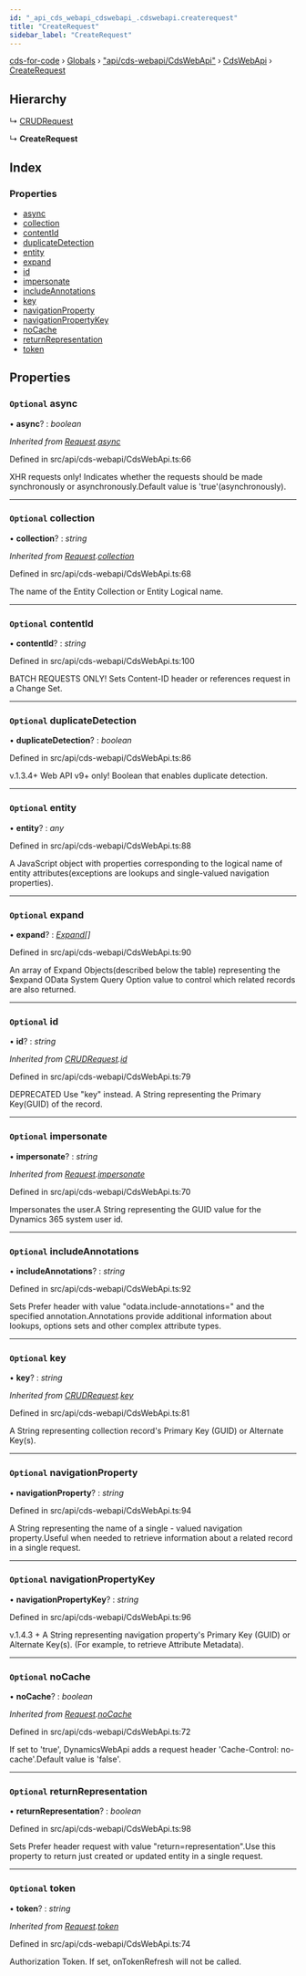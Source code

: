 ```yaml
---
id: "_api_cds_webapi_cdswebapi_.cdswebapi.createrequest"
title: "CreateRequest"
sidebar_label: "CreateRequest"
---
```


[cds-for-code](../index.md) › [Globals](../globals.md) › ["api/cds-webapi/CdsWebApi"](../modules/_api_cds_webapi_cdswebapi_.md) › [CdsWebApi](../modules/_api_cds_webapi_cdswebapi_.cdswebapi.md) › [CreateRequest](_api_cds_webapi_cdswebapi_.cdswebapi.createrequest.md)

## Hierarchy

  ↳ [CRUDRequest](_api_cds_webapi_cdswebapi_.cdswebapi.crudrequest.md)

  ↳ **CreateRequest**

## Index

### Properties

* [async](_api_cds_webapi_cdswebapi_.cdswebapi.createrequest.md#optional-async)
* [collection](_api_cds_webapi_cdswebapi_.cdswebapi.createrequest.md#optional-collection)
* [contentId](_api_cds_webapi_cdswebapi_.cdswebapi.createrequest.md#optional-contentid)
* [duplicateDetection](_api_cds_webapi_cdswebapi_.cdswebapi.createrequest.md#optional-duplicatedetection)
* [entity](_api_cds_webapi_cdswebapi_.cdswebapi.createrequest.md#optional-entity)
* [expand](_api_cds_webapi_cdswebapi_.cdswebapi.createrequest.md#optional-expand)
* [id](_api_cds_webapi_cdswebapi_.cdswebapi.createrequest.md#optional-id)
* [impersonate](_api_cds_webapi_cdswebapi_.cdswebapi.createrequest.md#optional-impersonate)
* [includeAnnotations](_api_cds_webapi_cdswebapi_.cdswebapi.createrequest.md#optional-includeannotations)
* [key](_api_cds_webapi_cdswebapi_.cdswebapi.createrequest.md#optional-key)
* [navigationProperty](_api_cds_webapi_cdswebapi_.cdswebapi.createrequest.md#optional-navigationproperty)
* [navigationPropertyKey](_api_cds_webapi_cdswebapi_.cdswebapi.createrequest.md#optional-navigationpropertykey)
* [noCache](_api_cds_webapi_cdswebapi_.cdswebapi.createrequest.md#optional-nocache)
* [returnRepresentation](_api_cds_webapi_cdswebapi_.cdswebapi.createrequest.md#optional-returnrepresentation)
* [token](_api_cds_webapi_cdswebapi_.cdswebapi.createrequest.md#optional-token)

## Properties

### `Optional` async

• **async**? : *boolean*

*Inherited from [Request](_api_cds_webapi_cdswebapi_.cdswebapi.request.md).[async](_api_cds_webapi_cdswebapi_.cdswebapi.request.md#optional-async)*

Defined in src/api/cds-webapi/CdsWebApi.ts:66

XHR requests only! Indicates whether the requests should be made synchronously or asynchronously.Default value is 'true'(asynchronously).

___

### `Optional` collection

• **collection**? : *string*

*Inherited from [Request](_api_cds_webapi_cdswebapi_.cdswebapi.request.md).[collection](_api_cds_webapi_cdswebapi_.cdswebapi.request.md#optional-collection)*

Defined in src/api/cds-webapi/CdsWebApi.ts:68

The name of the Entity Collection or Entity Logical name.

___

### `Optional` contentId

• **contentId**? : *string*

Defined in src/api/cds-webapi/CdsWebApi.ts:100

BATCH REQUESTS ONLY! Sets Content-ID header or references request in a Change Set.

___

### `Optional` duplicateDetection

• **duplicateDetection**? : *boolean*

Defined in src/api/cds-webapi/CdsWebApi.ts:86

v.1.3.4+ Web API v9+ only! Boolean that enables duplicate detection.

___

### `Optional` entity

• **entity**? : *any*

Defined in src/api/cds-webapi/CdsWebApi.ts:88

A JavaScript object with properties corresponding to the logical name of entity attributes(exceptions are lookups and single-valued navigation properties).

___

### `Optional` expand

• **expand**? : *[Expand](_api_cds_webapi_cdswebapi_.cdswebapi.expand.md)[]*

Defined in src/api/cds-webapi/CdsWebApi.ts:90

An array of Expand Objects(described below the table) representing the $expand OData System Query Option value to control which related records are also returned.

___

### `Optional` id

• **id**? : *string*

*Inherited from [CRUDRequest](_api_cds_webapi_cdswebapi_.cdswebapi.crudrequest.md).[id](_api_cds_webapi_cdswebapi_.cdswebapi.crudrequest.md#optional-id)*

Defined in src/api/cds-webapi/CdsWebApi.ts:79

DEPRECATED Use "key" instead. A String representing the Primary Key(GUID) of the record.

___

### `Optional` impersonate

• **impersonate**? : *string*

*Inherited from [Request](_api_cds_webapi_cdswebapi_.cdswebapi.request.md).[impersonate](_api_cds_webapi_cdswebapi_.cdswebapi.request.md#optional-impersonate)*

Defined in src/api/cds-webapi/CdsWebApi.ts:70

Impersonates the user.A String representing the GUID value for the Dynamics 365 system user id.

___

### `Optional` includeAnnotations

• **includeAnnotations**? : *string*

Defined in src/api/cds-webapi/CdsWebApi.ts:92

Sets Prefer header with value "odata.include-annotations=" and the specified annotation.Annotations provide additional information about lookups, options sets and other complex attribute types.

___

### `Optional` key

• **key**? : *string*

*Inherited from [CRUDRequest](_api_cds_webapi_cdswebapi_.cdswebapi.crudrequest.md).[key](_api_cds_webapi_cdswebapi_.cdswebapi.crudrequest.md#optional-key)*

Defined in src/api/cds-webapi/CdsWebApi.ts:81

A String representing collection record's Primary Key (GUID) or Alternate Key(s).

___

### `Optional` navigationProperty

• **navigationProperty**? : *string*

Defined in src/api/cds-webapi/CdsWebApi.ts:94

A String representing the name of a single - valued navigation property.Useful when needed to retrieve information about a related record in a single request.

___

### `Optional` navigationPropertyKey

• **navigationPropertyKey**? : *string*

Defined in src/api/cds-webapi/CdsWebApi.ts:96

v.1.4.3 + A String representing navigation property's Primary Key (GUID) or Alternate Key(s). (For example, to retrieve Attribute Metadata).

___

### `Optional` noCache

• **noCache**? : *boolean*

*Inherited from [Request](_api_cds_webapi_cdswebapi_.cdswebapi.request.md).[noCache](_api_cds_webapi_cdswebapi_.cdswebapi.request.md#optional-nocache)*

Defined in src/api/cds-webapi/CdsWebApi.ts:72

If set to 'true', DynamicsWebApi adds a request header 'Cache-Control: no-cache'.Default value is 'false'.

___

### `Optional` returnRepresentation

• **returnRepresentation**? : *boolean*

Defined in src/api/cds-webapi/CdsWebApi.ts:98

Sets Prefer header request with value "return=representation".Use this property to return just created or updated entity in a single request.

___

### `Optional` token

• **token**? : *string*

*Inherited from [Request](_api_cds_webapi_cdswebapi_.cdswebapi.request.md).[token](_api_cds_webapi_cdswebapi_.cdswebapi.request.md#optional-token)*

Defined in src/api/cds-webapi/CdsWebApi.ts:74

Authorization Token. If set, onTokenRefresh will not be called.

